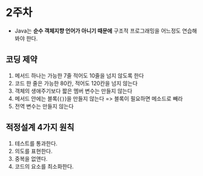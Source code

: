 # 2주차

* Java는 **순수 객체지향 언어가 아니기 때문에** 구조적 프로그래밍을 어느정도 연습해봐야 한다.


## 코딩 제약

1. 메서드 하나는 가능한 7줄 적어도 10줄을 넘지 않도록 한다
2. 코드 한 줄은 가능한 80칸, 적어도 120칸을 넘지 않는다
3. 객체의 생애주기보다 짧은 멤버 변수는 만들지 않는다
4. 메서드 안에는 블록(```{}```)을 만들지 않는다 => 블록이 필요하면 메소드로 빼라
5. 전역 변수는 만들지 않는다

## 적정설계 4가지 원칙

1. 테스트를 통과한다.
2. 의도를 표현한다.
3. 중복을 없앤다.
4. 코드의 요소를 최소화한다.